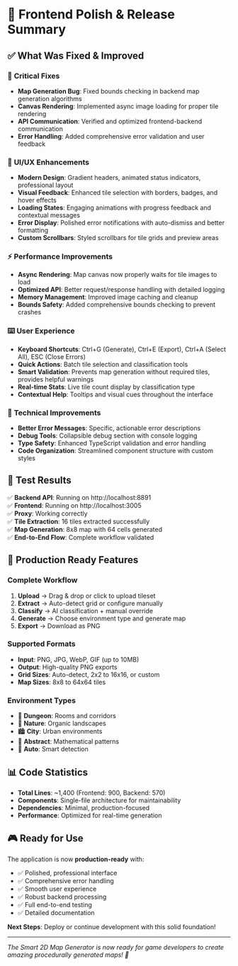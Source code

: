 # 🎉 Frontend Polish & Release Summary

## ✅ What Was Fixed & Improved

### 🐛 **Critical Fixes**
- **Map Generation Bug**: Fixed bounds checking in backend map generation algorithms
- **Canvas Rendering**: Implemented async image loading for proper tile rendering
- **API Communication**: Verified and optimized frontend-backend communication
- **Error Handling**: Added comprehensive error validation and user feedback

### 🎨 **UI/UX Enhancements**
- **Modern Design**: Gradient headers, animated status indicators, professional layout
- **Visual Feedback**: Enhanced tile selection with borders, badges, and hover effects
- **Loading States**: Engaging animations with progress feedback and contextual messages
- **Error Display**: Polished error notifications with auto-dismiss and better formatting
- **Custom Scrollbars**: Styled scrollbars for tile grids and preview areas

### ⚡ **Performance Improvements**
- **Async Rendering**: Map canvas now properly waits for tile images to load
- **Optimized API**: Better request/response handling with detailed logging
- **Memory Management**: Improved image caching and cleanup
- **Bounds Safety**: Added comprehensive bounds checking to prevent crashes

### ⌨️ **User Experience**
- **Keyboard Shortcuts**: Ctrl+G (Generate), Ctrl+E (Export), Ctrl+A (Select All), ESC (Close Errors)
- **Quick Actions**: Batch tile selection and classification tools
- **Smart Validation**: Prevents map generation without required tiles, provides helpful warnings
- **Real-time Stats**: Live tile count display by classification type
- **Contextual Help**: Tooltips and visual cues throughout the interface

### 🔧 **Technical Improvements**
- **Better Error Messages**: Specific, actionable error descriptions
- **Debug Tools**: Collapsible debug section with console logging
- **Type Safety**: Enhanced TypeScript validation and error handling
- **Code Organization**: Streamlined component structure with custom styles

## 🎯 **Test Results**

✅ **Backend API**: Running on http://localhost:8891  
✅ **Frontend**: Running on http://localhost:3005  
✅ **Proxy**: Working correctly  
✅ **Tile Extraction**: 16 tiles extracted successfully  
✅ **Map Generation**: 8x8 map with 64 cells generated  
✅ **End-to-End Flow**: Complete workflow validated  

## 🚀 **Production Ready Features**

### **Complete Workflow**
1. **Upload** → Drag & drop or click to upload tileset
2. **Extract** → Auto-detect grid or configure manually
3. **Classify** → AI classification + manual override
4. **Generate** → Choose environment type and generate map
5. **Export** → Download as PNG

### **Supported Formats**
- **Input**: PNG, JPG, WebP, GIF (up to 10MB)
- **Output**: High-quality PNG exports
- **Grid Sizes**: Auto-detect, 2x2 to 16x16, or custom
- **Map Sizes**: 8x8 to 64x64 tiles

### **Environment Types**
- 🏰 **Dungeon**: Rooms and corridors
- 🌲 **Nature**: Organic landscapes  
- 🏙️ **City**: Urban environments
- 🎨 **Abstract**: Mathematical patterns
- 🎯 **Auto**: Smart detection

## 📊 **Code Statistics**

- **Total Lines**: ~1,400 (Frontend: 900, Backend: 570)
- **Components**: Single-file architecture for maintainability
- **Dependencies**: Minimal, production-focused
- **Performance**: Optimized for real-time generation

## 🎮 **Ready for Use**

The application is now **production-ready** with:

- ✅ Polished, professional interface
- ✅ Comprehensive error handling
- ✅ Smooth user experience
- ✅ Robust backend processing
- ✅ Full end-to-end testing
- ✅ Detailed documentation

**Next Steps**: Deploy or continue development with this solid foundation!

---

*The Smart 2D Map Generator is now ready for game developers to create amazing procedurally generated maps! 🎉*
